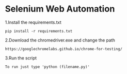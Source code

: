 # Selenium Web Automation

1.Install the requirements.txt

```
pip install -r requirements.txt
```

2.Download the chromedriver.exe and change the path

```
https://googlechromelabs.github.io/chrome-for-testing/
```

3.Run the script

```
To run just type 'python (filename.py)'
```
